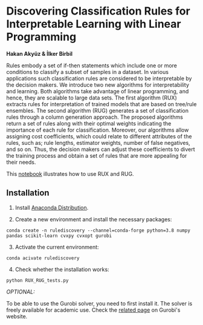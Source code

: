 # Discovering Classification Rules for Interpretable Learning with Linear Programming

**Hakan Akyüz & İlker Birbil**

Rules embody a set of if-then statements which include one or more
conditions to classify a subset of samples in a dataset. In various
applications such classification rules are considered to be
interpretable by the decision makers. We introduce two new algorithms
for interpretability and learning. Both algorithms take advantage of
linear programming, and hence, they are scalable to large data
sets. The first algorithm (RUX) extracts rules for interpretation of
trained models that are based on tree/rule ensembles. The second
algorithm (RUG) generates a set of classification rules through a
column generation approach. The proposed algorithms return a set of
rules along with their optimal weights indicating the importance of
each rule for classification.  Moreover, our algorithms allow
assigning cost coefficients, which could relate to different
attributes of the rules, such as; rule lengths, estimator weights,
number of false negatives, and so on.  Thus, the decision makers can
adjust these coefficients to divert the training process and obtain a
set of rules that are more appealing for their needs.

This [notebook](RuleDiscovery.ipynb) illustrates how to use RUX and
RUG.

## Installation

 1. Install [Anaconda Distribution](https://www.anaconda.com/products/individual).

 2. Create a new environment and install the necessary packages:

 `conda create -n rulediscovery --channel=conda-forge python=3.8 numpy pandas scikit-learn cvxpy cvxopt gurobi`

 3. Activate the current environment:

 `conda acivate rulediscovery`

 4. Check whether the installation works:

 `python RUX_RUG_tests.py`

_OPTIONAL:_

To be able to use the Gurobi solver, you need to first install
it. The solver is freely available for academic use. Check the
[related
page](https://www.gurobi.com/academia/academic-program-and-licenses/)
on Gurobi's website.
